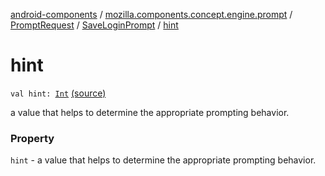 [android-components](../../../index.md) / [mozilla.components.concept.engine.prompt](../../index.md) / [PromptRequest](../index.md) / [SaveLoginPrompt](index.md) / [hint](./hint.md)

# hint

`val hint: `[`Int`](https://kotlinlang.org/api/latest/jvm/stdlib/kotlin/-int/index.html) [(source)](https://github.com/mozilla-mobile/android-components/blob/master/components/concept/engine/src/main/java/mozilla/components/concept/engine/prompt/PromptRequest.kt#L78)

a value that helps to determine the appropriate prompting behavior.

### Property

`hint` - a value that helps to determine the appropriate prompting behavior.